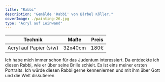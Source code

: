 ```yaml
---
title: "Rabbi"
description: "Gemälde 'Rabbi' von Bärbel Köller."
coverImage: ./painting-26.jpg
type: "Acryl auf Leinwand"
---
```


| Technik                | Maße    | Preis |
|------------------------|---------|-------|
| Acryl auf Papier (s/w) | 32x40cm | 180€  |


Ich habe mich immer schon für das Judentum interessiert. Da entdeckte ich diesen Rabbi, wie er über seine Brille schielt. Es ist eins meiner ersten Portraits. Ich würde diesen Rabbi gerne kennenlernen und mit ihm über Gott und die Welt diskutieren.